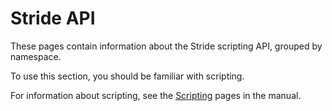 # Stride API

These pages contain information about the Stride scripting API, grouped by namespace. 

To use this section, you should be familiar with scripting. 

For information about scripting, see the [Scripting](../manual/scripts/index.html) pages in the manual.